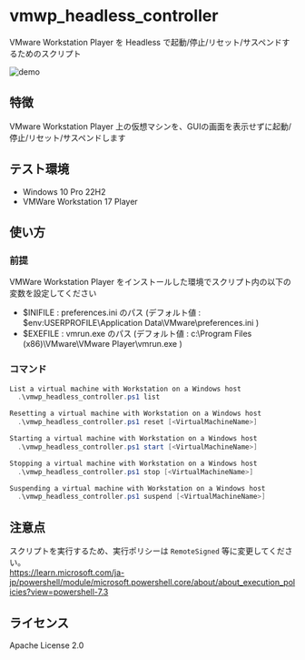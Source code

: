 # vmwp_headless_controller

VMware Workstation Player を Headless で起動/停止/リセット/サスペンドするためのスクリプト

![demo](https://user-images.githubusercontent.com/37047035/215318011-4aaa1825-fe69-468f-b16f-c59657b6e1cb.png)

## 特徴

VMware Workstation Player 上の仮想マシンを、GUIの画面を表示せずに起動/停止/リセット/サスペンドします

## テスト環境

* Windows 10 Pro 22H2
* VMWare Workstation 17 Player


## 使い方
### 前提
VMWare Workstation Player をインストールした環境でスクリプト内の以下の変数を設定してください
* \$INIFILE : preferences.ini のパス (デフォルト値 : \$env:USERPROFILE\Application Data\VMware\preferences.ini )
* \$EXEFILE : vmrun.exe のパス (デフォルト値 : c:\Program Files (x86)\VMware\VMware Player\vmrun.exe )
### コマンド

```powershell
List a virtual machine with Workstation on a Windows host
  .\vmwp_headless_controller.ps1 list

Resetting a virtual machine with Workstation on a Windows host
  .\vmwp_headless_controller.ps1 reset [<VirtualMachineName>]

Starting a virtual machine with Workstation on a Windows host
  .\vmwp_headless_controller.ps1 start [<VirtualMachineName>]

Stopping a virtual machine with Workstation on a Windows host
  .\vmwp_headless_controller.ps1 stop [<VirtualMachineName>]

Suspending a virtual machine with Workstation on a Windows host
  .\vmwp_headless_controller.ps1 suspend [<VirtualMachineName>]

```

## 注意点

スクリプトを実行するため、実行ポリシーは `RemoteSigned` 等に変更してください。  
https://learn.microsoft.com/ja-jp/powershell/module/microsoft.powershell.core/about/about_execution_policies?view=powershell-7.3

## ライセンス
Apache License 2.0